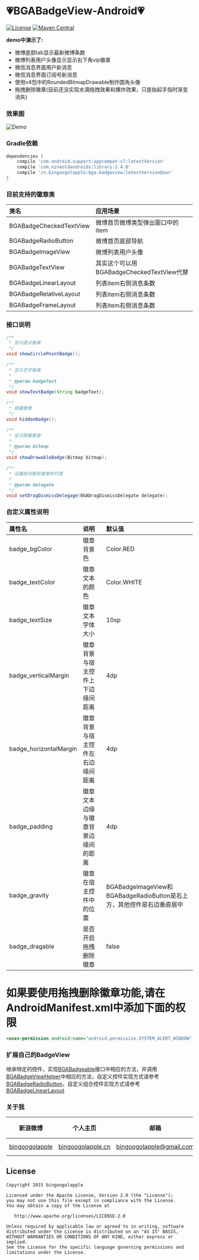 :heartpulse:BGABadgeView-Android:heartpulse:
============

[![License](https://img.shields.io/badge/license-Apache%202-green.svg)](https://www.apache.org/licenses/LICENSE-2.0)
[![Maven Central](https://maven-badges.herokuapp.com/maven-central/cn.bingoogolapple/bga-badgeview/badge.svg)](https://maven-badges.herokuapp.com/maven-central/cn.bingoogolapple/bga-badgeview)

**demo中演示了:**
* 微博底部tab显示最新微博条数
* 微博列表用户头像显示显示右下角vip徽章
* 微信消息界面用户新消息
* 微信消息界面订阅号新消息
* 使用v4包中的RoundedBitmapDrawable制作圆角头像
* 拖拽删除徽章(目前还没实现水滴拖拽效果和爆炸效果，只是抬起手指时渐变消失)

### 效果图
![Demo](http://7xk9dj.com1.z0.glb.clouddn.com/badge/screenshots/badge.gif)

### Gradle依赖

```groovy
dependencies {
    compile 'com.android.support:appcompat-v7:latestVersion'
    compile 'com.nineoldandroids:library:2.4.0'
    compile 'cn.bingoogolapple:bga-badgeview:latestVersion@aar'
}
```

### 目前支持的徽章类

类名 | 应用场景
:----------- | :-----------
BGABadgeCheckedTextView | 微博首页微博类型弹出窗口中的item
BGABadgeRadioButton | 微博首页底部导航
BGABadgeImageView | 微博列表用户头像
BGABadgeTextView | 其实这个可以用BGABadgeCheckedTextView代替
BGABadgeLinearLayout | 列表item右侧消息条数
BGABadgeRelativeLayout | 列表item右侧消息条数
BGABadgeFrameLayout | 列表item右侧消息条数

### 接口说明

```java
/**
 * 显示圆点徽章
 */
void showCirclePointBadge();

/**
 * 显示文字徽章
 *
 * @param badgeText
 */
void showTextBadge(String badgeText);

/**
 * 隐藏徽章
 */
void hiddenBadge();

/**
 * 显示图像徽章
 *
 * @param bitmap
 */
void showDrawableBadge(Bitmap bitmap);

/**
 * 设置拖动删除徽章的代理
 *
 * @param delegate
 */
void setDragDismissDelegage(BGADragDismissDelegate delegate);
```

### 自定义属性说明

属性名 | 说明 | 默认值
:----------- | :----------- | :-----------
badge_bgColor         | 徽章背景色        | Color.RED
badge_textColor         | 徽章文本的颜色        | Color.WHITE
badge_textSize         | 徽章文本字体大小        | 10sp
badge_verticalMargin         | 徽章背景与宿主控件上下边缘间距离        | 4dp
badge_horizontalMargin         | 徽章背景与宿主控件左右边缘间距离        | 4dp
badge_padding         | 徽章文本边缘与徽章背景边缘间的距离        | 4dp
badge_gravity         | 徽章在宿主控件中的位置        | BGABadgeImageView和BGABadgeRadioButton是右上方，其他控件是右边垂直居中
badge_dragable         | 是否开启拖拽删除徽章        | false

# 如果要使用拖拽删除徽章功能,请在AndroidManifest.xml中添加下面的权限

```xml
<uses-permission android:name="android.permission.SYSTEM_ALERT_WINDOW" />
```

### 扩展自己的BadgeView

继承特定的控件，实现[BGABadgeable](https://github.com/bingoogolapple/BGABadgeView-Android/blob/master/library/src/main/java/cn/bingoogolapple/badgeview/BGABadgeable.java)接口中相应的方法，并调用[BGABadgeViewHelper](https://github.com/bingoogolapple/BGABadgeView-Android/blob/master/library/src/main/java/cn/bingoogolapple/badgeview/BGABadgeViewHelper.java)中相应的方法，自定义控件实现方式请参考[BGABadgeRadioButton](https://github.com/bingoogolapple/BGABadgeView-Android/blob/master/library/src/main/java/cn/bingoogolapple/badgeview/BGABadgeRadioButton.java)，自定义组合控件实现方式请参考[BGABadgeLinearLayout](https://github.com/bingoogolapple/BGABadgeView-Android/blob/master/library/src/main/java/cn/bingoogolapple/badgeview/BGABadgeLinearLayout.java)

### 关于我

| 新浪微博 | 个人主页 | 邮箱 | BGA系列开源库QQ群 |
| ------------ | ------------- | ------------ | ------------ |
| <a href="http://weibo.com/bingoogol" target="_blank">bingoogolapple</a> | <a  href="http://www.bingoogolapple.cn" target="_blank">bingoogolapple.cn</a>  | <a href="mailto:bingoogolapple@gmail.com" target="_blank">bingoogolapple@gmail.com</a> | ![BGA_CODE_CLUB](http://7xk9dj.com1.z0.glb.clouddn.com/BGA_CODE_CLUB.png?imageView2/2/w/200) |

## License

    Copyright 2015 bingoogolapple

    Licensed under the Apache License, Version 2.0 (the "License");
    you may not use this file except in compliance with the License.
    You may obtain a copy of the License at

       http://www.apache.org/licenses/LICENSE-2.0

    Unless required by applicable law or agreed to in writing, software
    distributed under the License is distributed on an "AS IS" BASIS,
    WITHOUT WARRANTIES OR CONDITIONS OF ANY KIND, either express or implied.
    See the License for the specific language governing permissions and
    limitations under the License.
